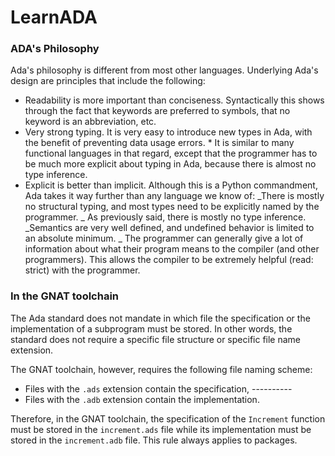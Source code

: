 # LearnADA

### ADA's Philosophy

Ada's philosophy is different from most other languages. Underlying Ada's
design are principles that include the following:

- Readability is more important than conciseness. Syntactically this shows
  through the fact that keywords are preferred to symbols, that no keyword is an abbreviation, etc.
- Very strong typing. It is very easy to introduce new types in Ada, with
  the benefit of preventing data usage errors. \* It is similar to many functional languages in that regard, except that
  the programmer has to be much more explicit about typing in Ada,
  because there is almost no type inference.
- Explicit is better than implicit. Although this is a Python
  commandment, Ada takes it way further than any language we know of:
  _There is mostly no structural typing, and most types need to be explicitly
  named by the programmer.
  _ As previously said, there is mostly no type inference.
  _Semantics are very well defined, and undefined behavior is limited to an
  absolute minimum.
  _ The programmer can generally give a lot of information about what their
  program means to the compiler (and other programmers). This allows the
  compiler to be extremely helpful (read: strict) with the programmer.

### In the GNAT toolchain

The Ada standard does not mandate in which file the specification or the
implementation of a subprogram must be stored. In other words, the standard
does not require a specific file structure or specific file name extension.

The GNAT toolchain, however, requires the following file naming scheme:

- Files with the `.ads` extension contain the specification, ----------
- Files with the `.adb` extension contain the implementation.

Therefore, in the GNAT toolchain, the specification of the `Increment`
function must be stored in the `increment.ads` file while its implementation
must be stored in the `increment.adb` file. This rule always applies to
packages.
